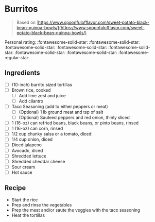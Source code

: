 # Burritos

> Based on [https://www.spoonfulofflavor.com/sweet-potato-black-bean-quinoa-bowls/](https://www.spoonfulofflavor.com/sweet-potato-black-bean-quinoa-bowls/)

<!-- {cts} rating=4; (User can specify rating on scale of 1-5) -->

Personal rating: :fontawesome-solid-star: :fontawesome-solid-star: :fontawesome-solid-star: :fontawesome-solid-star: :fontawesome-solid-star: :fontawesome-solid-star: :fontawesome-solid-star: :fontawesome-regular-star:

<!-- {cte} -->

<!-- {cts} name_image=None; (User can specify image name) -->

<!-- TODO: Capture image -->

<!-- {cte} -->

## Ingredients

- [ ] (10-inch) burrito sized tortillas
- [ ] Brown rice, cooked
    - [ ] Add lime zest and juice
    - [ ] Add cilantro
- [ ] Taco Seasoning (add to either peppers or meat)
    - [ ] (Optional) 1 lb ground meat and tsp of salt
    - [ ] (Optional) Sauteed peppers and red onion, thinly sliced
- [ ] 1 (16-oz) can refried beans, black beans, or pinto beans, rinsed
- [ ] 1 (16-oz) can corn, rinsed
- [ ] 1/2 cup chunky salsa or a tomato, diced
- [ ] 1/4 cup onion, diced
- [ ] Diced jalapeno
- [ ] Avocado, diced
- [ ] Shredded lettuce
- [ ] Shredded cheddar cheese
- [ ] Sour cream
- [ ] Hot sauce

## Recipe

- Start the rice
- Prep and rinse the vegetables
- Prep the meat and/or saute the veggies with the taco seasoning
- Heat the tortillas
